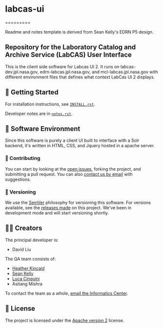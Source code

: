 # labcas-ui
=========

Readme and notes template is derived from Sean Kelly's EDRN P5 design.

## Repository for the Laboratory Catalog and Archive Service (LabCAS) User Interface

This is the client side software for Labcas UI 2. It runs on labcas-dev.jpl.nasa.gov, edrn-labcas.jpl.nasa.gov, and mcl-labcas.jpl.nasa.gov with different environment files that defines what context LabCas UI 2 displays.

## 🚗 Getting Started

For installation instructions, see [`INSTALL.rst`](INSTALL.rst).

Developer notes are in [`notes.rst`](notes.rst).

## 📀 Software Environment

Since this software is purely a client UI built to interface with a Solr backend, it's written in HTML, CSS, and Jquery hosted in a apache server.


### 👥 Contributing

You can start by looking at the [open issues](https://github.com/EDRN/labcas-ui/issues), forking the project, and submitting a pull request. You can also [contact us by email](mailto:ic-portal@jpl.nasa.gov) with suggestions.


### 🔢 Versioning

We use the [SemVer](https://semver.org/) philosophy for versioning this software. For versions available, see the [releases made](https://github.com/EDRN/labcas-ui/releases) on this project. We've been in development mode and will start versioning shortly.


## 👩‍🎨 Creators

The principal developer is:

- David Liu

The QA team consists of:

- [Heather Kincaid](https://github.com/hoodriverheather)
- [Sean Kelly](https://github.com/nutjob4life)
- [Luca Cinquini](https://github.com/LucaCinquini)
- Asitang Mishra

To contact the team as a whole, [email the Informatics Center](mailto:ic-portal@jpl.nasa.gov).


## 📃 License

The project is licensed under the [Apache version 2](LICENSE.txt) license.
